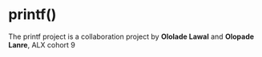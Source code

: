 # printf()

The printf project is a collaboration project by **Ololade Lawal** and
**Olopade Lanre**, ALX cohort 9
